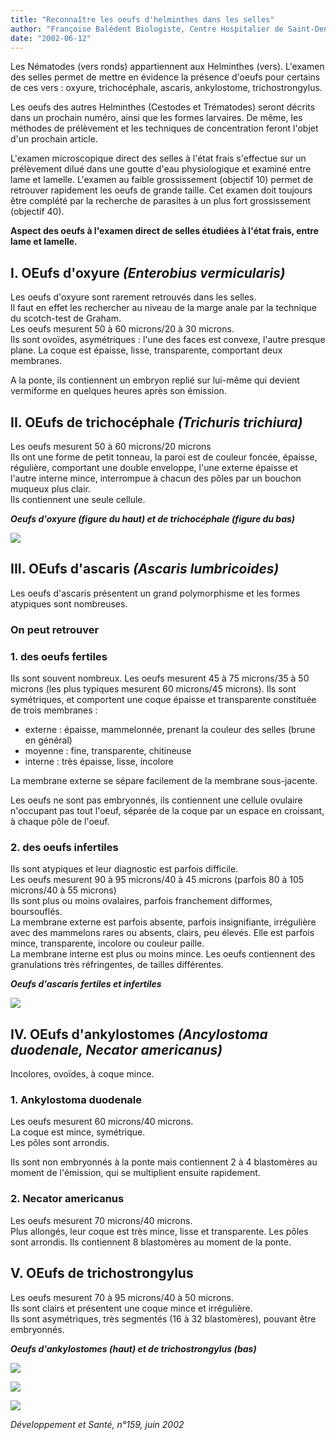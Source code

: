 ```yaml
---
title: "Reconnaître les oeufs d'helminthes dans les selles"
author: "Françoise Balédent Biologiste, Centre Hospitalier de Saint-Denis, 93205, France."
date: "2002-06-12"
---
```


<div class="teaser"><p>Les Nématodes (vers ronds) appartiennent aux Helminthes (vers). L'examen des selles permet de mettre en évidence la présence d'oeufs pour certains de ces vers : oxyure, trichocéphale, ascaris, ankylostome, trichostrongylus.</p>
<p>Les oeufs des autres Helminthes (Cestodes et Trématodes) seront décrits dans un prochain numéro, ainsi que les formes larvaires. De même, les méthodes de prélèvement et les techniques de concentration feront l'objet d'un prochain article.</p>
<p>L'examen microscopique direct des selles à l'état frais s'effectue sur un prélèvement dilué dans une goutte d'eau physiologique et examiné entre lame et lamelle. L'examen au faible grossissement (objectif 10) permet de retrouver rapidement les oeufs de grande taille. Cet examen doit toujours être complété par la recherche de parasites à un plus fort grossissement (objectif 40).</p></div>

**Aspect des oeufs à l'examen direct de selles étudiées à l'état frais, entre lame et lamelle.**

## I. OEufs d'oxyure *(Enterobius vermicularis)*

Les oeufs d'oxyure sont rarement retrouvés dans les selles.  
Il faut en effet les rechercher au niveau de la marge anale par la technique du scotch-test de Graham.  
Les oeufs mesurent 50 à 60 microns/20 à 30 microns.  
Ils sont ovoïdes, asymétriques : l'une des faces est convexe, l'autre presque plane. La coque est épaisse, lisse, transparente, comportant deux membranes.

A la ponte, ils contiennent un embryon replié sur lui-même qui devient vermiforme en quelques heures après son émission.

## II. OEufs de trichocéphale *(Trichuris trichiura)*

Les oeufs mesurent 50 à 60 microns/20 microns  
Ils ont une forme de petit tonneau, la paroi est de couleur foncée, épaisse, régulière, comportant une double enveloppe, l'une externe épaisse et l'autre interne mince, interrompue à chacun des pôles par un bouchon muqueux plus clair.  
Ils contiennent une seule cellule.

***Oeufs d'oxyure (figure du haut) et de trichocéphale (figure du bas)***

![](i885-1.jpg)

## III. OEufs d'ascaris *(Ascaris lumbricoides)*

Les oeufs d'ascaris présentent un grand polymorphisme et les formes atypiques sont nombreuses.

### On peut retrouver

### 1. des oeufs fertiles

Ils sont souvent nombreux. Les oeufs mesurent 45 à 75 microns/35 à 50 microns (les plus typiques mesurent 60 microns/45 microns). Ils sont symétriques, et comportent une coque épaisse et transparente constituée de trois membranes :

- externe : épaisse, mammelonnée, prenant la couleur des selles (brune en général)
- moyenne : fine, transparente, chitineuse
- interne : très épaisse, lisse, incolore

La membrane externe se sépare facilement de la membrane sous-jacente.

Les oeufs ne sont pas embryonnés, ils contiennent une cellule ovulaire n'occupant pas tout l'oeuf, séparée de la coque par un espace en croissant, à chaque pôle de l'oeuf.

### 2. des oeufs infertiles

Ils sont atypiques et leur diagnostic est parfois difficile.  
Les oeufs mesurent 90 à 95 microns/40 à 45 microns (parfois 80 à 105 microns/40 à 55 microns)  
Ils sont plus ou moins ovalaires, parfois franchement difformes, boursouflés.  
La membrane externe est parfois absente, parfois insignifiante, irrégulière avec des mammelons rares ou absents, clairs, peu élevés. Elle est parfois mince, transparente, incolore ou couleur paille.  
La membrane interne est plus ou moins mince. Les oeufs contiennent des granulations très réfringentes, de tailles différentes.

***Oeufs d'ascaris fertiles et infertiles***

![](i885-2.jpg)

## IV. OEufs d'ankylostomes *(Ancylostoma duodenale, Necator americanus)*

Incolores, ovoïdes, à coque mince.

### 1. Ankylostoma duodenale

Les oeufs mesurent 60 microns/40 microns.  
La coque est mince, symétrique.  
Les pôles sont arrondis.

Ils sont non embryonnés à la ponte mais contiennent 2 à 4 blastomères au moment de l'émission, qui se multiplient ensuite rapidement.

### 2. Necator americanus

Les oeufs mesurent 70 microns/40 microns.  
Plus allongés, leur coque est très mince, lisse et transparente. Les pôles sont arrondis. Ils contiennent 8 blastomères au moment de la ponte.

## V. OEufs de trichostrongylus

Les oeufs mesurent 70 à 95 microns/40 à 50 microns.  
Ils sont clairs et présentent une coque mince et irrégulière.  
Ils sont asymétriques, très segmentés (16 à 32 blastomères), pouvant être embryonnés.

***Oeufs d'ankylostomes (haut) et de trichostrongylus (bas)***

![](i885-3.jpg)

![](i885-4.jpg)

![](i885-5.jpg)

*Développement et Santé, n°159, juin 2002*
